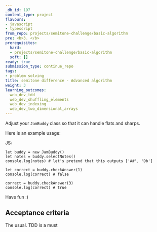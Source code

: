 ```yaml
---
_db_id: 197
content_type: project
flavours:
- javascript
- typescript
from_repo: projects/semitone-challenge/basic-algorithm
pre: <b>3. </b>
prerequisites:
  hard:
  - projects/semitone-challenge/basic-algorithm
  soft: []
ready: true
submission_type: continue_repo
tags:
- problem solving
title: semitone difference - Advanced algorithm
weight: 3
learning_outcomes:
  web_dev_tdd
  web_dev_shuffling_elements
  web_dev_indexing
  web_dev_two_dimensional_arrays
---
```


Adjust your `JamBuddy` class so that it can handle flats and sharps.

Here is an example usage:

JS:

```
let buddy = new JamBuddy()
let notes = buddy.selectNotes()
console.log(notes) # let's pretend that this outputs ['A#', 'Db']

let correct = buddy.checkAnswer(1)
console.log(correct) # false

correct = buddy.checkAnswer(3)
console.log(correct) # true
```

Have fun :)

## Acceptance criteria

The usual. TDD is a must